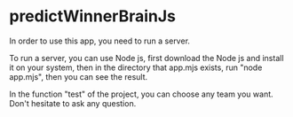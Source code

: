 # predictWinnerBrainJs

In order to use this app, you need to run a server.

To run a server, you can use Node js, first download the Node js and install it on your system, then in the directory that app.mjs exists, run "node app.mjs", then you can see the result.

In the function "test" of the project, you can choose any team you want. Don't hesitate to ask any question.
